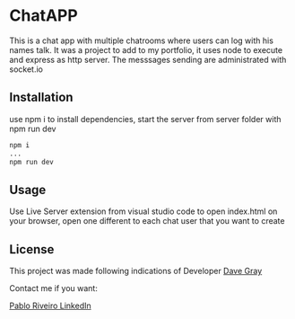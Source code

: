 # ChatAPP

This is a chat app with multiple chatrooms where users can log with his names talk.
It was a project to add to my portfolio, it uses node to execute and express as http server.
The messsages sending are administrated with socket.io

## Installation

use npm i to install dependencies, start the server from server folder with npm run dev
```bash
npm i
...
npm run dev
```


## Usage

Use Live Server extension from visual studio code to open index.html on your browser, open one different to each chat user that you want to create


## License

This project was made following indications of Developer [Dave Gray](https://github.com/gitdagray)

Contact me if you want:

[Pablo Riveiro LinkedIn](https://www.linkedin.com/in/pablo-riveiro-uy/)
